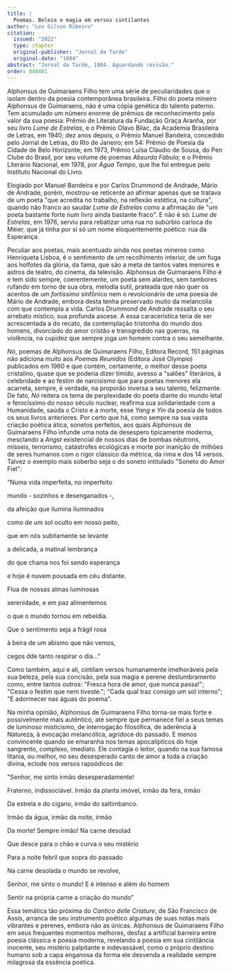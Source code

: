 ```yaml
---
title: |
  Poemas. Beleza e magia em versos cintilantes
author: "Leo Gilson Ribeiro"
citation:
  issued: "2022"
  type: chapter
  original-publisher: "Jornal da Tarde"
  original-date: "1984"
abstract: "Jornal da Tarde, 1984. Aguardando revisão."
order: 040401
---
```


Alphonsus de Guimaraens Filho tem uma série de peculiaridades que o isolam dentro da poesia contemporânea brasileira. Filho do poeta mineiro Alphonsus de Guimaraens, não é uma cópia genética do talento paterno. Tem acumulado um número enorme de prêmios de reconhecimento pelo valor da sua poesia: Prêmio de Literatura da Fundação Graça Aranha, por seu livro *Lume de Estrelas*, e o Prêmio Olavo Bilac, da Academia Brasileira de Letras, em 1940; dez anos depois, o Prêmio Manuel Bandeira, concedido pelo Jornal de Letras, do RIo de Janeiro; em 54: Prêmio de Poesia da Cidade de Belo Horizonte; em 1973, Prêmio Luísa Cláudio de Sousa, do Pen Clube do Brasil, por seu volume de poemas *Absurda Fábula*; e o Prêmio Literário Nacional, em 1978, por *Água Tempo*, que lhe foi entregue pelo Instituto Nacional do Livro.

Elogiado por Manuel Bandeira e por Carlos Drummond de Andrade, Mário de Andrade, porém, mostrou-se reticente ao afirmar apenas que se tratava de um poeta "que acredita no trabalho, na reflexão estética, na cultura", quando não franco ao saudar *Lume de Estrelas* como a afirmação de "um poeta bastante forte num livro ainda bastante fraco". E não é só: *Lume de Estrelas*, em 1976, serviu para rebatizar uma rua no subúrbio carioca do Méier, que já tinha por si só um nome eloquentemente poético: rua da Esperança.

Peculiar aos poetas, mais acentuado ainda nos poetas mineros como Henriqueta Lisboa, é o sentimento de um recolhimento interior, de um fuga aos holfotes da glória, da fama, que são a meta de tantos vates menores e astros de teatro, do cinema, da televisão. Alphonsus de Guimaraens Filho é e tem sido sempre, coerentemente, um poeta sem alardes, sem tambores rufando em torno de sua obra, melodia sutil, prateada que não quer os acentos de um *fortíssimo* sinfônico nem o revolcionário de uma poesia de Mário de Andrade, embora desta tenha preservado muito da melancolia com que contempla a vida. Carlos Drummond de Andrade ressalta o seu arrebato místico, sua profunda ascese. A essa caracerística teria de ser acrescentada a do recato, da contemplação tristonha do mundo dos homens, divorciado do amor cristão e transgredido nas guerras, na violência, na cupidez que sempre joga um homem contra o seu semelhante.

*Nó*, poemas de Alphonsus de Guimaraens Filho, Editora Record, 151 páginas não adiciona muito aos *Poemas Reunidos* (Editora José Olympio) publicados em 1960 e que contém, certamente, o melhor desse poeta cristalino, quase que se poderia dizer tímido, avesso a "salões" literários, à celebridade e ao festim de narcisismo que para poetas menores ela acarreta, sempre, é verdade, na proporão inversa a seu talento, felizmente. De fato, *Nó* reitera os tema de perplexidade do poeta diante do mundo letal e ferocíssimo do nosso século nuclear, reafirma sua solidariedade com a Humanidade, saúda o Cristo e a morte, esse *Yang* e *Yin* da poesia de todos os seus livros anteriores. Por certo que há, como sempre na sua vasta criação poética ática, sonetos perfeitos, aos quais Alphonsus de Guimaraens Filho infunde uma nota de desespero tipicamente moderna, mesclando a *Angst* existencial de nossos dias de bombas nêutrons, mísseis, terrorismo, catástrofes ecológicas e morte por inanição de milhões de seres humanos com o rigor clássico da métrica, da rima e dos 14 versos. Talvez o exemplo mais soberbo seja o do soneto intitulado "Soneto do Amor Fiel":

"Numa vida imperfeita, no imperfeito

mundo - sozinhos e desenganados -,

da afeição que ilumina iluminados

como de um sol oculto em nosso peito,

que em nós subitamente se levante

a delicada, a matinal lembrança

do que chama nos foi sendo esperança

e hoje é nuvem pousada em céu distante.

Flua de nossas almas luminosas

serenidade, e em paz alimentemos

o que o mundo tornou em rebeldia.

Que o sentimento seja a frágil rosa

à beira de um abismo que não vemos,

cegos dde tanto respirar o dia..."

Como também, aqui e ali, cintilam versos humanamente imelhoráveis pela sua beleza, pela sua concisão, pela sua magia e perene deslumbramento como, entre tantos outros: "Fresca hora de amor, que nunca passa!"; "Cessa o festim que nem tiveste."; "Cada qual traz consigo um sol interno"; "E adormecer nas águas do poema".

Na minha opinião, Alphonsus de Guimaraens Filho torna-se mais forte e possivelmente mais autêntico, até sempre que permanece fiel a seus temas de luminoso misticismo, de interrogação filosófica, de aderência à Natureza, à evocação melancólica, agridoce do passado. E menos convincente quando se emaranha nos temas apocalípticos do hoje sangrento, complexo, imediato. Ele contagia o leitor, quando na sua famosa litania, ou melhor, no seu desesperado canto de amor a toda a criação divina, eclode nos versos rapsódicos de:

"Senhor, me sinto irmão desesperadamente!

Fraterno, indissociável. Irmão da planta imóvel, irmão da fera, irmão

Da estrela e do cigano, irmão do saltimbanco.

Irmão da água, irmão da noite, irmão

Da morte! Sempre irmão! Na carne desolad

Que desce para o chão e curva o seu mistério

Para a noite febril que sopra do passado

Na carne desolada o mundo se revolve,

Senhor, me sinto o mundo! E é intenso e além do homem

Sentir na própria carne a criação do mundo"

Essa temática tão próxima do *Cantico delle Criature*, de São Francisco de Assis, arranca de seu instrumento poético algumas de suas notas mais vibrantes e perenes, embora não as únicas. Alphonsus de Guimaraens Filho em seus frequentes momentos melhores, desfaz a artificial barreira entre poesia clássica e poesia moderna, revelando a poesia em sua cintilância inocente, seu mistério palpitante e indevassável, como o próprio destino humano sob a capa enganosa da forma ele desvenda a realidade sempre milagrosa da essência poética.


